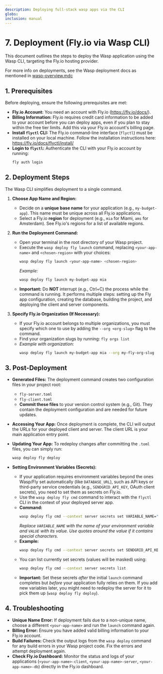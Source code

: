 ```yaml
---
description: Deploying full-stack wasp apps via the CLI
globs: 
inclusion: manual
---
```

# 7. Deployment (Fly.io via Wasp CLI)

This document outlines the steps to deploy the Wasp application using the Wasp CLI, targeting the Fly.io hosting provider.

For more info on deployments, see the Wasp deployment docs as mentioned in [wasp-overview.mdc](mdc:template/app/.cursor/rules/wasp-overview.mdc) 

## 1. Prerequisites

Before deploying, ensure the following prerequisites are met:

*   **Fly.io Account:** You need an account with Fly.io (https://fly.io/docs/).
*   **Billing Information:** Fly.io requires credit card information to be added to your account before you can deploy apps, even if you plan to stay within the free tier limits. Add this via your Fly.io account's billing page.
*   **Install `flyctl` CLI:** The Fly.io command-line interface (`flyctl`) must be installed on your local machine. Follow the installation instructions here: https://fly.io/docs/flyctl/install/
*   **Login to `flyctl`:** Authenticate the CLI with your Fly.io account by running:
    ```bash
    fly auth login
    ```

## 2. Deployment Steps

The Wasp CLI simplifies deployment to a single command.

1.  **Choose App Name and Region:**
    *   Decide on a **unique base name** for your application (e.g., `my-budget-app`). This name must be unique across all Fly.io applications.
    *   Select a Fly.io **region** for deployment (e.g., `mia` for Miami, `ams` for Amsterdam). See Fly.io's regions for a list of available regions.

2.  **Run the Deployment Command:**
    *   Open your terminal in the root directory of your Wasp project.
    *   Execute the `wasp deploy fly launch` command, replacing `<your-app-name>` and `<chosen-region>` with your choices:
        ```bash
        wasp deploy fly launch <your-app-name> <chosen-region>
        ```
        *Example:*
        ```bash
        wasp deploy fly launch my-budget-app mia
        ```
    *   **Important:** Do **NOT** interrupt (e.g., Ctrl+C) the process while the command is running. It performs multiple steps: setting up the Fly app configuration, creating the database, building the project, and deploying the client and server components.

3.  **Specify Fly.io Organization (If Necessary):**
    *   If your Fly.io account belongs to multiple organizations, you must specify which one to use by adding the `--org <org-slug>` flag to the command.
    *   Find your organization slugs by running: `fly orgs list`
    *   *Example with organization:*
        ```bash
        wasp deploy fly launch my-budget-app mia --org my-fly-org-slug
        ```

## 3. Post-Deployment

*   **Generated Files:** The deployment command creates two configuration files in your project root:
    *   `fly-server.toml`
    *   `fly-client.toml`
    *   **Commit these files** to your version control system (e.g., Git). They contain the deployment configuration and are needed for future updates.
*   **Accessing Your App:** Once deployment is complete, the CLI will output the URLs for your deployed client and server. The client URL is your main application entry point.
*   **Updating Your App:** To redeploy changes after committing the `.toml` files, you can simply run:
    ```bash
    wasp deploy fly deploy
    ```

*   **Setting Environment Variables (Secrets):**
    *   If your application requires environment variables beyond the ones Wasp/Fly set automatically (like `DATABASE_URL`), such as API keys or third-party service credentials (e.g., `SENDGRID_API_KEY`, OAuth client secrets), you need to set them as secrets on Fly.io.
    *   Use the `wasp deploy fly cmd` command to interact with the `flyctl` CLI in the context of your deployed server app.
    *   **Command:**
        ```bash
        wasp deploy fly cmd --context server secrets set VARIABLE_NAME="VALUE"
        ```
        *Replace `VARIABLE_NAME` with the name of your environment variable and `VALUE` with its value. Use quotes around the value if it contains special characters.*
    *   **Example:**
        ```bash
        wasp deploy fly cmd --context server secrets set SENDGRID_API_KEY="SG.your_actual_api_key"
        ```
    *   You can list currently set secrets (values will be masked) using:
        ```bash
        wasp deploy fly cmd --context server secrets list
        ```
    *   **Important:** Set these secrets *after* the initial `launch` command completes but *before* your application fully relies on them. If you add new variables later, you might need to redeploy the server for it to pick them up (`wasp deploy fly deploy`).

## 4. Troubleshooting

*   **Unique Name Error:** If deployment fails due to a non-unique name, choose a different `<your-app-name>` and run the `launch` command again.
*   **Billing Error:** Ensure you have added valid billing information to your Fly.io account.
*   **Build Failures:** Check the output logs from the `wasp deploy` command for any build errors in your Wasp project code. Fix the errors and attempt deployment again.
*   **Check Fly.io Dashboard:** Monitor the status and logs of your applications (`<your-app-name>-client`, `<your-app-name>-server`, `<your-app-name>-db`) directly in the Fly.io dashboard. 

